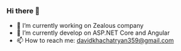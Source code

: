 ### Hi there 👋

- 🔭 I’m currently working on Zealous company
- 🌱 I’m currently develop on ASP.NET Core and Angular
- 📫 How to reach me: davidkhachatryan359@gmail.com

<!--
**davidkhachatryan123/davidkhachatryan123** is a ✨ _special_ ✨ repository because its `README.md` (this file) appears on your GitHub profile.

Here are some ideas to get you started:

- 🔭 I’m currently working on ...
- 🌱 I’m currently learning ...
- 👯 I’m looking to collaborate on ...
- 🤔 I’m looking for help with ...
- 💬 Ask me about ...
- 📫 How to reach me: ...
- 😄 Pronouns: ...
- ⚡ Fun fact: ...
-->
